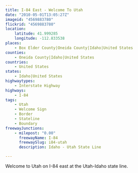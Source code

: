 ```yaml
---
title: I-84 East - Welcome To Utah
date: "2010-05-01T13:05:27Z"
imageid: "4569883780"
flickrid: "4569883780"
location:
    latitude: 41.999285
    longitude: -112.833538
places:
    - Box Elder County|Oneida County|Idaho|United States
counties:
    - Oneida County|Idaho|United States
countries:
    - United States
states:
    - Idaho|United States
highwaytypes:
    - Interstate Highway
highways:
    - I-84
tags:
    - Utah
    - Welcome Sign
    - Border
    - Stateline
    - Boundary
freewayJunctions:
    - milepost: "0.00"
      freewayName: I-84
      freewaySlug: i84-utah
      description: Idaho - Utah State Line

---
```

Welcome to Utah on I-84 east at the Utah-Idaho state line.